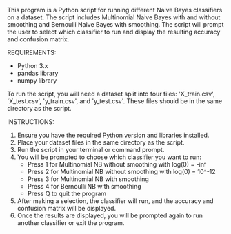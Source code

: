 This program is a Python script for running different Naive Bayes classifiers on a dataset. The script includes Multinomial Naive Bayes with and without smoothing and Bernoulli Naive Bayes with smoothing. The script will prompt the user to select which classifier to run and display the resulting accuracy and confusion matrix.

REQUIREMENTS:
- Python 3.x
- pandas library
- numpy library

To run the script, you will need a dataset split into four files: 'X_train.csv', 'X_test.csv', 'y_train.csv', and 'y_test.csv'. These files should be in the same directory as the script.

INSTRUCTIONS:
1. Ensure you have the required Python version and libraries installed.
2. Place your dataset files in the same directory as the script.
3. Run the script in your terminal or command prompt.
4. You will be prompted to choose which classifier you want to run:
   - Press 1 for Multinomial NB without smoothing with log(0) = -inf
   - Press 2 for Multinomial NB without smoothing with log(0) = 10^-12
   - Press 3 for Multinomial NB with smoothing
   - Press 4 for Bernoulli NB with smoothing
   - Press Q to quit the program
5. After making a selection, the classifier will run, and the accuracy and confusion matrix will be displayed.
6. Once the results are displayed, you will be prompted again to run another classifier or exit the program.
